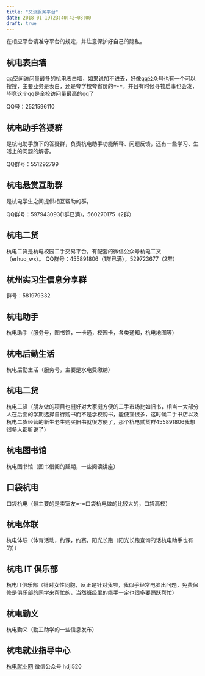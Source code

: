 ```yaml
---
title: "交流服务平台"
date: 2018-01-19T23:40:42+08:00
draft: true
---
```


在相应平台请准守平台的规定，并注意保护好自己的隐私。

## 杭电表白墙

qq空间访问量最多的杭电表白墙，如果说加不进去，好像qq公众号也有一个可以搜搜，主要业务是表白，还是夸学校夸省份的=-=，并且有时候寻物启事也会发，毕竟这个qq是全校访问量最高的qq了

QQ号：2521596110

## 杭电助手答疑群

是杭电助手旗下的答疑群，负责杭电助手功能解释、问题反馈，还有一些学习、生活上的问题的解答。

QQ群号：551292799

## 杭电悬赏互助群

是杭电学生之间提供相互帮助的群，

QQ群号：597943093(1群已满)，560270175（2群）

## 杭电二货

杭电二货是杭电校园二手交易平台。有配套的微信公众号杭电二货（erhuo_wx）。
QQ群号：455891806（1群已满），529723677（2群）

## 杭州实习生信息分享群

群号：581979332

## 杭电助手

杭电助手（服务号，图书馆，一卡通，校园卡，各类通知，杭电地图等）

## 杭电后勤生活

杭电后勤生活（服务号，主要是水电费缴纳）

## 杭电二货

杭电二货（朋友做的项目也挺好对大家挺方便的二手市场比如旧书，相当一大部分人在后面的学期选择自行购书而不是学校购书，能便宜很多，这时候二手书店以及杭电二货经营的新生老生购买旧书就很方便了，那个杭电贰货群455891806我想很多人都听说了）

## 杭电图书馆

杭电图书馆（图书借阅的延期，一些阅读讲座）

## 口袋杭电

口袋杭电（最主要的是卖室友=-=口袋杭电做的比较大的，口袋高校）

## 杭电体联

杭电体联（体育活动，约课，约赛，阳光长跑（阳光长跑查询的话杭电助手也有的））

## 杭电 IT 俱乐部

杭电IT俱乐部（针对女性同胞，反正是针对我啦，我似乎经常电脑出问题，免费保修是俱乐部的同学来帮忙的，当然班级里的能手一定也很多要踊跃帮忙）

## 杭电勤义

杭电勤义（勤工助学的一些信息发布）

## 杭电就业指导中心

[杭电就业网](http://career.hdu.edu.cn/)
微信公众号 hdjl520